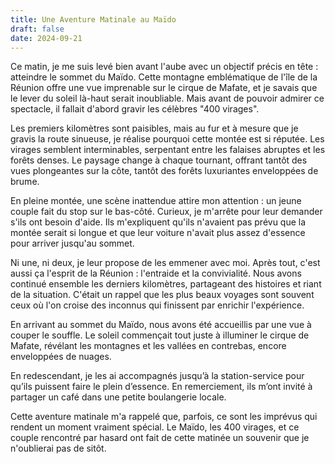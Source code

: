 ```yaml
---
title: Une Aventure Matinale au Maïdo
draft: false
date: 2024-09-21
---
```



Ce matin, je me suis levé bien avant l'aube avec un objectif précis en tête : atteindre le sommet du Maïdo. Cette montagne emblématique de l'île de la Réunion offre une vue imprenable sur le cirque de Mafate, et je savais que le lever du soleil là-haut serait inoubliable. Mais avant de pouvoir admirer ce spectacle, il fallait d'abord gravir les célèbres "400 virages".



Les premiers kilomètres sont paisibles, mais au fur et à mesure que je gravis la route sinueuse, je réalise pourquoi cette montée est si réputée. Les virages semblent interminables, serpentant entre les falaises abruptes et les forêts denses. Le paysage change à chaque tournant, offrant tantôt des vues plongeantes sur la côte, tantôt des forêts luxuriantes enveloppées de brume.



En pleine montée, une scène inattendue attire mon attention : un jeune couple fait du stop sur le bas-côté. Curieux, je m'arrête pour leur demander s'ils ont besoin d'aide. Ils m'expliquent qu'ils n'avaient pas prévu que la montée serait si longue et que leur voiture n'avait plus assez d'essence pour arriver jusqu'au sommet.



Ni une, ni deux, je leur propose de les emmener avec moi. Après tout, c'est aussi ça l'esprit de la Réunion : l'entraide et la convivialité. Nous avons continué ensemble les derniers kilomètres, partageant des histoires et riant de la situation. C'était un rappel que les plus beaux voyages sont souvent ceux où l'on croise des inconnus qui finissent par enrichir l'expérience.



En arrivant au sommet du Maïdo, nous avons été accueillis par une vue à couper le souffle. Le soleil commençait tout juste à illuminer le cirque de Mafate, révélant les montagnes et les vallées en contrebas, encore enveloppées de nuages.

En redescendant, je les ai accompagnés jusqu’à la station-service pour qu’ils puissent faire le plein d’essence. En remerciement, ils m’ont invité à partager un café dans une petite boulangerie locale. 

Cette aventure matinale m'a rappelé que, parfois, ce sont les imprévus qui rendent un moment vraiment spécial. Le Maïdo, les 400 virages, et ce couple rencontré par hasard ont fait de cette matinée un souvenir que je n'oublierai pas de sitôt.

